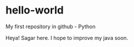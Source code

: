 # hello-world
My first repository in github - Python



Heya! Sagar here. I hope to improve my java soon.
